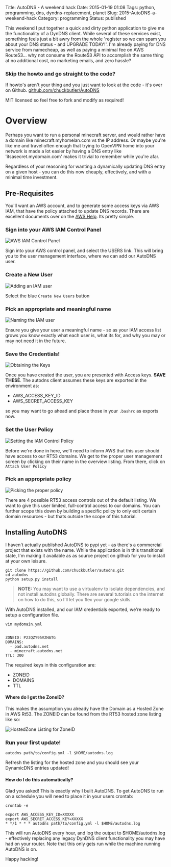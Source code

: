 Title: AutoDNS - A weekend hack
Date: 2015-01-19 01:08
Tags: python, programming, dns, dyndns-replacement, planet
Slug: 2015-AutoDNS-a-weekend-hack
Category: programming
Status: published

This weekend I put together a quick and dirty python application to give me the functionality of a DynDNS client. While several of these services exist, something feels just a bit awry from the whole 'register so we can spam you about your DNS status - and UPGRADE TODAY!'. I'm already paying for DNS service from namecheap, as well as paying a minimal fee on AWS Route53... why not consume the Route53 API to accomplish the same thing at no additional cost, no marketing emails, and zero hassle?

### Skip the howto and go straight to the code? 

If howto's aren't your thing and you just want to look at the code - it's over on Github.
[github.com/chuckbutler/AutoDNS](https://github.com/chuckbutler/autodns)

MIT licensed so feel free to fork and modify as required!


# Overview
Perhaps you want to run a personal minecraft server, and would rather have a domain like minecraft.myhomelan.com vs the IP address. Or maybe you're like me and travel often enough that trying to OpenVPN home into your network is made a lot easier by having a DNS entry like 'itsasecret.mydomain.com' makes it trivial to remember while you're afar.

Regardless of your reasoning for wanting a dynamically updating DNS entry on a given host - you can do this now cheaply, effectively, and with a minimal time investment. 

## Pre-Requisites

You'll want an AWS account, and to generate some access keys via AWS IAM, that have the policy attached to update DNS records. There are excellent documents over on the [AWS Help](http://docs.aws.amazon.com/IAM/latest/UserGuide/Using_SettingUpUser.html). Its pretty simple.

### Sign into your AWS IAM Control Panel
![AWS IAM Control Panel](/images/2015/january/rt53_user_overview.png)

Sign into your AWS control panel, and select the USERS link. This will bring you to the
user management interface, where we can add our AutoDNS user.

### Create a New User
![Adding an IAM user](/images/2015/january/rt53_start_user_creation.png)

Select the blue `Create New Users` button

### Pick an appropriate and meaningful name
![Naming the IAM user](/images/2015/january/rt53_create_user.png)

Ensure you give your user a meaningful name - so as your IAM access list grows
you know exactly what each user is, what its for, and why you may or may not need
it in the future.

### Save the Credentials!
![Obtaining the Keys](/images/2015/january/rt53_save_credentials.png)

Once you have created the user, you are presented with Access keys. **SAVE THESE**.
The autodns client assumes these keys are exported in the environment as:

- AWS_ACCESS_KEY_ID
- AWS_SECRET_ACCESS_KEY

so you may want to go ahead and place those in your `.bashrc` as exports now.


### Set the User Policy
![Setting the IAM Control Policy](/images/2015/january/rt53_attach_policy.png)

Before we're done in here, we'll need to inform AWS that this user should have
access to our RT53 domains. We get to the proper user management screen by clicking
on their name in the overview listing. From there, click on `Attach User Policy`

### Pick an appropriate policy
![Picking the proper policy](/images/2015/january/rt53_select_policy.png)

There are 4 possible RT53 access controls out of the default listing. We want to give
this user limited, full-control access to our domains. You can further scope this down
by building a specific policy to only edit certain domain resources - but thats outside
the scope of this tutorial.

## Installing AutoDNS

I haven't actually published AutoDNS to pypi yet - as there's a commercial project that exists
with the name. While the application is in this transitional state, I'm making it available as
as source project on github for you to install at your own leisure.

    git clone https://github.com/chuckbutler/autodns.git
    cd autodns
    python setup.py install

> **NOTE:** You may want to use a virtualenv to isolate dependencies, and not install autodns
> globally. There are several tutorials on the internet on how to do this, so I'll let you flex
> your google skills.

With AutoDNS installed, and our IAM credentials exported, we're ready to setup a configuration 
file.

    vim mydomain.yml


    ZONEID: P23QZY95VZHATG
    DOMAINS:
      - pad.autodns.net
      - minecraft.autodns.net
    TTL: 300

The required keys in this configuration are:

- ZONEID
- DOMAINS
- TTL

#### Where do I get the ZoneID?

This makes the assumption you already have the Domain as a Hosted Zone in AWS Rt53. The ZONEID can be found from the RT53 hosted zone listing like so:

![HostedZone Listing for ZoneID](/images/2015/january/rt53_zone_id.png)

### Run your first update!

    autodns path/to/config.yml -l $HOME/autodns.log

Refresh the listing for the hosted zone and you should see your DynamicDNS entries updated!

#### How do I do this automatically?

Glad you asked! This is exactly why I built AutoDNS. To get AutoDNS to run on a schedule you will need to place it in your users crontab:

    crontab -e

    export AWS_ACCESS_KEY_ID=XXXXX
    export AWS_SECRET_ACCESS_KEY=XXXXX
    * */1 * * * autodns path/to/config.yml -l $HOME/autodns.log

This will run AutoDNS every hour, and log the output to $HOME/autodns.log - effectively replacing any legacy DynDNS client functionality you may have had on your router. Note that this only gets run while the machine running AutoDNS is on.

Happy hacking!
